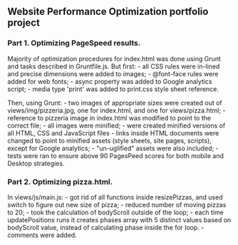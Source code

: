 ## Website Performance Optimization portfolio project

### Part 1. Optimizing PageSpeed results.

Majority of optimization procedures for index.html was done using Grunt and
tasks described in Gruntfile.js. But first:
	- all CSS rules were in-lined and precise dimensions were added to images;
	- @font-face rules were added for web fonts;
	- async property was added to Google analytics script;
	- media type 'print' was added to print.css style sheet reference.

Then, using Grunt:
	- two images of appropriate sizes were created out of views/img/pizzeria.jpg,
	one for index.html, and one for views/pizza.html;
	- reference to pizzeria image in index.html was modified to point to the correct file;
	- all images were minified;
	- were created minified versions of all HTML, CSS and JavaScript files
	- links inside HTML documents were changed to point to minified assets (style sheets,
	site pages, scripts), except for Google analytics;
	- "un-uglified" assets were also included;
	- tests were ran to ensure above 90 PagesPeed scores for both mobile and Desktop
	strategies.


### Part 2. Optimizing pizza.html.

In views/js/main.js:
	-	got rid of all functions inside resizePizzas, and used switch to figure out new size
	of pizza;
	- reduced number of moving pizzas to 20;
	- took the calculation of bodyScroll outside of the loop;
	- each time updatePositions runs it creates phases array with 5 distinct values based on
	bodyScroll value, instead of calculating phase inside the for loop.
	- comments were added.



